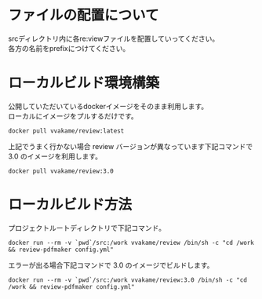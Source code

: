 # ファイルの配置について

srcディレクトリ内に各re:viewファイルを配置していってください。  
各方の名前をprefixにつけてください。


# ローカルビルド環境構築

公開していただいているdockerイメージをそのまま利用します。  
ローカルにイメージをプルするだけです。

```
docker pull vvakame/review:latest
```

上記でうまく行かない場合 review バージョンが異なっています下記コマンドで 3.0 のイメージを利用します。

```
docker pull vvakame/review:3.0
```


# ローカルビルド方法

プロジェクトルートディレクトリで下記コマンド。  

```
docker run --rm -v `pwd`/src:/work vvakame/review /bin/sh -c "cd /work && review-pdfmaker config.yml"
```

エラーが出る場合下記コマンドで 3.0 のイメージでビルドします。

```
docker run --rm -v `pwd`/src:/work vvakame/review:3.0 /bin/sh -c "cd /work && review-pdfmaker config.yml"
```
